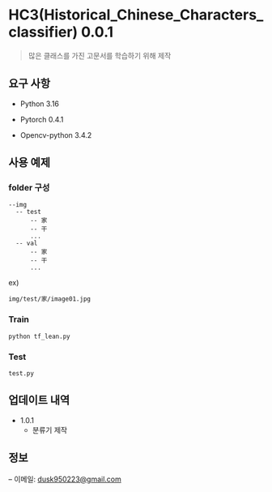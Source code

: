 # HC3(Historical_Chinese_Characters_classifier) 0.0.1

> 많은 클래스를 가진 고문서를 학습하기 위해 제작


## 요구 사항

* Python 3.16

* Pytorch 0.4.1

* Opencv-python 3.4.2 

## 사용 예제

### folder 구성
```
--img
  -- test
      -- 家
      -- 干
      ...
  -- val
      -- 家
      -- 干
      ...
```

ex)
```
img/test/家/image01.jpg
```

### Train

```
python tf_lean.py
```

### Test

```
test.py
```

## 업데이트 내역

* 1.0.1
    * 분류기 제작

## 정보
 – 이메일: dusk950223@gmail.com


